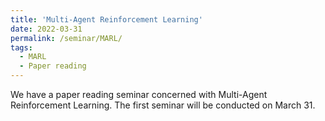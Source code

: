 ```yaml
---
title: 'Multi-Agent Reinforcement Learning'
date: 2022-03-31
permalink: /seminar/MARL/
tags:
  - MARL
  - Paper reading
---
```


We have a paper reading seminar concerned with Multi-Agent Reinforcement Learning. The first seminar will be conducted on March 31. 
